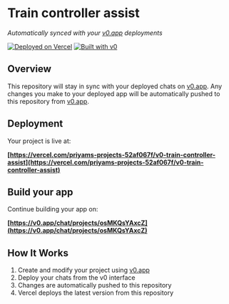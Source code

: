 # Train controller assist

*Automatically synced with your [v0.app](https://v0.app) deployments*

[![Deployed on Vercel](https://img.shields.io/badge/Deployed%20on-Vercel-black?style=for-the-badge&logo=vercel)](https://vercel.com/priyams-projects-52af067f/v0-train-controller-assist)
[![Built with v0](https://img.shields.io/badge/Built%20with-v0.app-black?style=for-the-badge)](https://v0.app/chat/projects/osMKQsYAxcZ)

## Overview

This repository will stay in sync with your deployed chats on [v0.app](https://v0.app).
Any changes you make to your deployed app will be automatically pushed to this repository from [v0.app](https://v0.app).

## Deployment

Your project is live at:

**[https://vercel.com/priyams-projects-52af067f/v0-train-controller-assist](https://vercel.com/priyams-projects-52af067f/v0-train-controller-assist)**

## Build your app

Continue building your app on:

**[https://v0.app/chat/projects/osMKQsYAxcZ](https://v0.app/chat/projects/osMKQsYAxcZ)**

## How It Works

1. Create and modify your project using [v0.app](https://v0.app)
2. Deploy your chats from the v0 interface
3. Changes are automatically pushed to this repository
4. Vercel deploys the latest version from this repository

